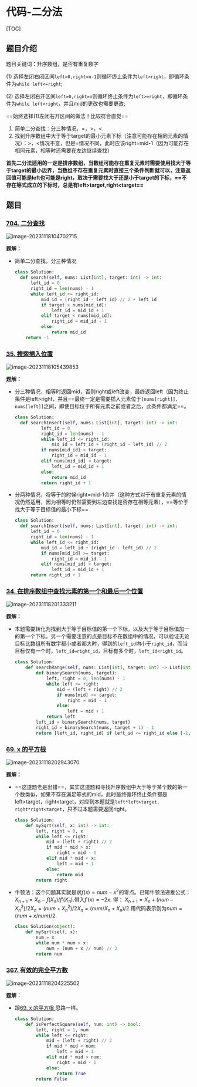 # 代码-二分法

[TOC]

## 题目介绍

题目关键词：升序数组，是否有重复数字

(1) 选择左闭右闭区间`left=0,right=n-1`则循环终止条件为`left>right`，即循环条件为`while left<=right`;

(2) 选择左闭右开区间`left=0,right=n`则循环终止条件为`left>=right`，即循环条件为`while left<right`，并且mid的更改也需要更改;

==始终选择(1)左闭右开区间的做法！比较符合直觉==

1. 简单二分查找：分三种情况，=，>，<
2. 找到升序数组中大于等于target的最小元素下标（注意可能存在相同元素的情况）：>，<情况不变，但是=情况不同，此时应该right=mid-1（因为可能存在相同元素，相等时还需要在左边继续查找）

**首先二分法适用的一定是排序数组，当数组可能存在重复元素时需要使用找大于等于target的最小边界，当数组不存在重复元素时直接三个条件判断就可以，注意返回值可能是left也可能是right，取决于需要找大于还是小于target的下标，==不存在等式成立的下标时，总是有left>target,right<target==**

## 题目

### [704. 二分查找](https://leetcode.cn/problems/binary-search/)

![image-20231118104702715](../images/image-20231118104702715.png)

**题解：**

- 简单二分查找，分三种情况

  ```python
  class Solution:
  	def search(self, nums: List[int], target: int) -> int:
       	left_id = 0
       	right_id = len(nums) - 1
       	while left_id <= right_id:
           	mid_id = (right_id - left_id) // 2 + left_id
           	if target > nums[mid_id]:
               	left_id = mid_id + 1
           	elif target < nums[mid_id]:
               	right_id = mid_id - 1
           	else:
               	return mid_id
      return -1
  ```

### [35. 搜索插入位置](https://leetcode.cn/problems/search-insert-position/)

![image-20231118105439853](../images/image-20231118105439853.png)

**题解：**

- 分三种情况，相等时返回mid，否则right或left改变，最终返回left（因为终止条件是left>right，并且==最终一定是需要插入元素位于`[nums[right]], nums[left]]`之间，即使目标位于所有元素之前或者之后，此条件都满足==。

  ```python
  class Solution:
   	def searchInsert(self, nums: List[int], target: int) -> int:
     		left_id = 0
     		right_id = len(nums) - 1
     		while left_id <= right_id:
         		mid_id = left_id + (right_id - left_id) // 2
         	if nums[mid_id] > target:
             	right_id = mid_id - 1 
         	elif nums[mid_id] < target:
             	left_id = mid_id + 1
         	else:
             	return mid_id
     		return right_id + 1
  ```

- 分两种情况，将等于的时候right=mid-1合并（这种方式对于有重复元素的情况仍然适用，因为相等时仍然需要到左边查找是否存在相等元素），==等价于找大于等于目标值的最小下标==

  ```python
  class Solution:
   	def searchInsert(self, nums: List[int], target: int) -> int:
       	left_id = 0
       	right_id = len(nums) - 1
       	while left_id <= right_id:
          	mid_id = left_id + (right_id - left_id) // 2
           	if nums[mid_id] >= target:
               	right_id = mid_id - 1 
           	elif nums[mid_id] < target:
               	left_id = mid_id + 1
       	return right_id + 1
  ```

### [34. 在排序数组中查找元素的第一个和最后一个位置](https://leetcode.cn/problems/find-first-and-last-position-of-element-in-sorted-array/)

![image-20231118201333211](../images/image-20231118201333211.png)

**题解：**

- 本题需要转化为找到大于等于目标值的第一个下标，以及大于等于目标值加一的第一个下标。另一个需要注意的点是目标不在数组中的情况，可以验证无论目标比数组所有数字都小或者都大时，得到的`left_id`均小于`right_id`，而当目标仅有一个时，`left_id=right_id`，目标有多个时，`left_id<right_id`。

  ```python
  class Solution:
      def searchRange(self, nums: List[int], target: int) -> List[int]:
          def binarySearch(nums, target):
              left, right = 0, len(nums) - 1
              while left <= right:
                  mid = (left + right) // 2
                  if nums[mid] >= target:
                      right = mid - 1
                  else:
                      left = mid + 1
              return left
          left_id = binarySearch(nums, target)
          right_id = binarySearch(nums, target + 1) - 1
          return [left_id, right_id] if left_id <= right_id else [-1, -1]
  ```

### [69. x 的平方根 ](https://leetcode.cn/problems/sqrtx/)

![image-20231118202943070](../images/image-20231118202943070.png)

**题解：**

- ==这道题老是出错==，其实这道题和寻找升序数组中大于等于某个数的第一个数类似，如果不存在满足等式的mid，此时最终循环终止条件都是left>target，right<target，对应到本题就是`left*left>target, right*right<target`，只不过本题需要返回right。

  ```python
  class Solution:
      def mySqrt(self, x: int) -> int:
          left, right = 0, x
          while left <= right:
              mid = (left + right) // 2
              if mid * mid > x:
                  right = mid - 1
              elif mid * mid < x:
                  left = mid + 1
              else:
                  return mid
          return right
  ```

- 牛顿法：这个问题其实就是求$f(x)=num - x ^ 2$的零点。已知牛顿法递推公式：$X_{n+1} = X_n - f(X_n)/f'(X_n)$.带入$f'(x) = -2x$. 得： $X_{n+1} = X_n +(num - X_n ^ 2)/2X_n = (num + X_n ^ 2) / 2X_n = (num / X_n + X_n) / 2$.用代码表示则为$num = (num + x / num) / 2$.

  ```python
  class Solution(object):
      def mySqrt(self, x):
          num = x
          while num * num > x:
              num = (num + x // num) // 2
          return num
  ```

### [367. 有效的完全平方数](https://leetcode.cn/problems/valid-perfect-square/)

![image-20231118204225502](../images/image-20231118204225502.png)

**题解：**

- 跟[69. x 的平方根 ](https://leetcode.cn/problems/sqrtx/)思路一样。

  ```python
  class Solution:
      def isPerfectSquare(self, num: int) -> bool:
          left, right = 1, num
          while left <= right:
              mid = (left + right) // 2
              if mid * mid < num:
                  left = mid + 1
              elif mid * mid > num:
                  right = mid - 1
              else:
                  return True
          return False
  ```

